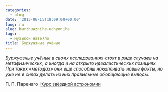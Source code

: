 ```yaml
---
categories:
  - blog
date: '2013-06-15T18:09:00+00:00'
lang: ru
slug: burzhuaznihe-uchyonihe
tags:
  - музыкой навеяло
title: Буржуазные учёные
---
```



_Буржуазные учёные в своих исследованиях стоят в ряде случаев на метафизических, а иногда и на открыто идеалистических позициях. При таких «методах» они ещё способны накапливать новые факты, но уже не в силах делать из них правильные обобщающие выводы._

П. П. Паренаго  [Курс звёздной астрономии](http://astro-archive.prao.ru/books/showBook.php?idBook=358)

